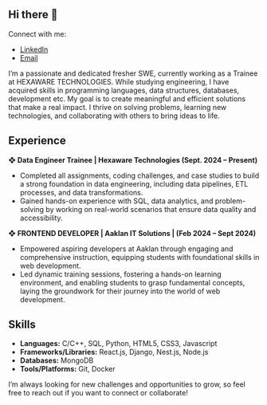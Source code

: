 ## Hi there 👋

<!--
**subrat-shukla/subrat-shukla** is a ✨ _special_ ✨ repository because its `README.md` (this file) appears on your GitHub profile.

Here are some ideas to get you started:

- 🔭 I’m currently working on ...
- 🌱 I’m currently learning ...
- 👯 I’m looking to collaborate on ...
- 🤔 I’m looking for help with ...
- 💬 Ask me about ...
- 📫 How to reach me: ...
- 😄 Pronouns: ...
- ⚡ Fun fact: ...
-->
Connect with me:
- [LinkedIn](https://www.linkedin.com/in/subrat-shukla-%F0%9F%87%AE%F0%9F%87%B3-73106a1bb/)
- [Email](mailto:subratshukla17@gmail.com)

I’m a passionate and dedicated fresher SWE, currently working as a Trainee at HEXAWARE TECHNOLOGIES. While studying engineering, I have acquired skills in programming languages, data structures, databases, development etc. My goal is to create meaningful and efficient solutions that make a real impact. I thrive on solving problems, learning new technologies, and collaborating with others to bring ideas to life.

## Experience
 **❖ Data Engineer Trainee | Hexaware Technologies (Sept. 2024 – Present)**
  - Completed all assignments, coding challenges, and case studies to build a strong foundation in data engineering, including data pipelines, ETL processes, and data transformations.
  - Gained hands-on experience with SQL, data analytics, and problem-solving by working on real-world scenarios that ensure data quality and accessibility.
  
 **❖ FRONTEND DEVELOPER | Aaklan IT Solutions | (Feb 2024 – Sept 2024)**
  - Empowered aspiring developers at Aaklan through engaging and comprehensive instruction, equipping 
    students with foundational skills in web development.
  - Led dynamic training sessions, fostering a hands-on learning environment, and enabling students to grasp 
    fundamental concepts, laying the groundwork for their journey into the world of web development. 

## Skills
- **Languages:** C/C++, SQL, Python, HTML5, CSS3, Javascript
- **Frameworks/Libraries:** React.js, Django, Nest.js, Node.js
- **Databases:** MongoDB
- **Tools/Platforms:** Git, Docker


I’m always looking for new challenges and opportunities to grow, so feel free to reach out if you want to connect or collaborate!
